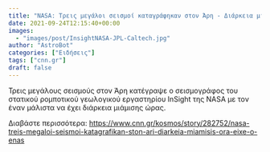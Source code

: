```yaml
---
title: "NASA: Τρεις μεγάλοι σεισμοί καταγράφηκαν στον Άρη - Διάρκεια μιάμισης ώρας είχε ο ένας"
date: 2021-09-24T12:15:40+00:00
images:
  - "images/post/InsightNASA-JPL-Caltech.jpg"
author: "AstroBot"
categories: ["Ειδήσεις"]
tags: ["cnn.gr"]
draft: false
---
```


Τρεις μεγάλους σεισμούς στον Άρη κατέγραψε ο σεισμογράφος του στατικού ρομποτικού γεωλογικού εργαστηρίου InSight της NASA με τον έναν μάλιστα να έχει διάρκεια μιάμισης ώρας.

Διαβάστε περισσότερα: https://www.cnn.gr/kosmos/story/282752/nasa-treis-megaloi-seismoi-katagrafikan-ston-ari-diarkeia-miamisis-ora-eixe-o-enas
